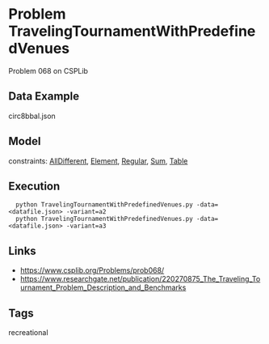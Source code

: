 # Problem TravelingTournamentWithPredefinedVenues

Problem 068 on CSPLib

## Data Example
  circ8bbal.json

## Model
  constraints: [AllDifferent](http://pycsp.org/documentation/constraints/AllDifferent), [Element](http://pycsp.org/documentation/constraints/Element), [Regular](http://pycsp.org/documentation/constraints/Regular), [Sum](http://pycsp.org/documentation/constraints/Sum), [Table](http://pycsp.org/documentation/constraints/Table)

## Execution
```
  python TravelingTournamentWithPredefinedVenues.py -data=<datafile.json> -variant=a2
  python TravelingTournamentWithPredefinedVenues.py -data=<datafile.json> -variant=a3
```

## Links
  - https://www.csplib.org/Problems/prob068/
  - https://www.researchgate.net/publication/220270875_The_Traveling_Tournament_Problem_Description_and_Benchmarks

## Tags
  recreational
